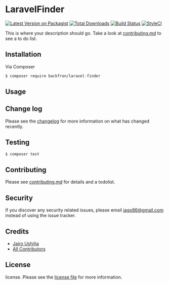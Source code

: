 # LaravelFinder

[![Latest Version on Packagist][ico-version]][link-packagist]
[![Total Downloads][ico-downloads]][link-downloads]
[![Build Status][ico-travis]][link-travis]
[![StyleCI][ico-styleci]][link-styleci]

This is where your description should go. Take a look at [contributing.md](contributing.md) to see a to do list.

## Installation

Via Composer

``` bash
$ composer require backfron/laravel-finder
```

## Usage

## Change log

Please see the [changelog](changelog.md) for more information on what has changed recently.

## Testing

``` bash
$ composer test
```

## Contributing

Please see [contributing.md](contributing.md) for details and a todolist.

## Security

If you discover any security related issues, please email jago86@gmail.com instead of using the issue tracker.

## Credits

- [Jairo Ushiña][link-author]
- [All Contributors][link-contributors]

## License

license. Please see the [license file](license.md) for more information.

[ico-version]: https://img.shields.io/packagist/v/backfron/laravel-finder.svg?style=flat-square
[ico-downloads]: https://img.shields.io/packagist/dt/backfron/laravel-finder.svg?style=flat-square
[ico-travis]: https://img.shields.io/travis/backfron/laravel-finder/master.svg?style=flat-square
[ico-styleci]: https://styleci.io/repos/12345678/shield

[link-packagist]: https://packagist.org/packages/backfron/laravel-finder
[link-downloads]: https://packagist.org/packages/backfron/laravel-finder
[link-travis]: https://travis-ci.org/backfron/laravel-finder
[link-styleci]: https://styleci.io/repos/12345678
[link-author]: https://github.com/backfron
[link-contributors]: ../../contributors
